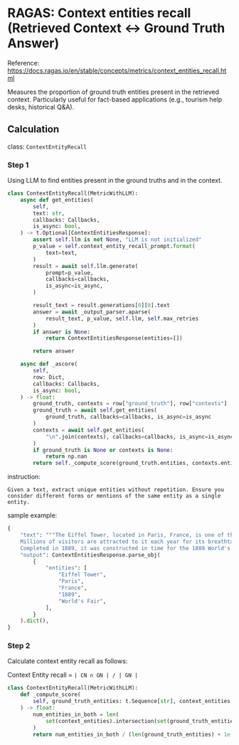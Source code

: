 # RAGAS: Context entities recall (Retrieved Context <-> Ground Truth Answer)
Reference: https://docs.ragas.io/en/stable/concepts/metrics/context_entities_recall.html

Measures the proportion of ground truth entities present in the retrieved context. Particularly useful for fact-based applications (e.g., tourism help desks, historical Q&A).

## Calculation
class: `ContextEntityRecall`

### Step 1
Using LLM to find entities present in the ground truths and in the context.

```python
class ContextEntityRecall(MetricWithLLM):
    async def get_entities(
        self,
        text: str,
        callbacks: Callbacks,
        is_async: bool,
    ) -> t.Optional[ContextEntitiesResponse]:
        assert self.llm is not None, "LLM is not initialized"
        p_value = self.context_entity_recall_prompt.format(
            text=text,
        )
        result = await self.llm.generate(
            prompt=p_value,
            callbacks=callbacks,
            is_async=is_async,
        )

        result_text = result.generations[0][0].text
        answer = await _output_parser.aparse(
            result_text, p_value, self.llm, self.max_retries
        )
        if answer is None:
            return ContextEntitiesResponse(entities=[])

        return answer

    async def _ascore(
        self,
        row: Dict,
        callbacks: Callbacks,
        is_async: bool,
    ) -> float:
        ground_truth, contexts = row["ground_truth"], row["contexts"]
        ground_truth = await self.get_entities(
            ground_truth, callbacks=callbacks, is_async=is_async
        )
        contexts = await self.get_entities(
            "\n".join(contexts), callbacks=callbacks, is_async=is_async
        )
        if ground_truth is None or contexts is None:
            return np.nan
        return self._compute_score(ground_truth.entities, contexts.entities)
```

instruction:

```
Given a text, extract unique entities without repetition. Ensure you consider different forms or mentions of the same entity as a single entity.
```

sample example:
```python
{
    "text": """The Eiffel Tower, located in Paris, France, is one of the most iconic landmarks globally.
    Millions of visitors are attracted to it each year for its breathtaking views of the city.
    Completed in 1889, it was constructed in time for the 1889 World's Fair.""",
    "output": ContextEntitiesResponse.parse_obj(
        {
            "entities": [
                "Eiffel Tower",
                "Paris",
                "France",
                "1889",
                "World's Fair",
            ],
        }
    ).dict(),
}
```

### Step 2
Calculate context entity recall as follows:

Context Entity recall = `| CN ∩ GN | / | GN |`

```python
class ContextEntityRecall(MetricWithLLM):
    def _compute_score(
        self, ground_truth_entities: t.Sequence[str], context_entities: t.Sequence[str]
    ) -> float:
        num_entities_in_both = len(
            set(context_entities).intersection(set(ground_truth_entities))
        )
        return num_entities_in_both / (len(ground_truth_entities) + 1e-8)
```
